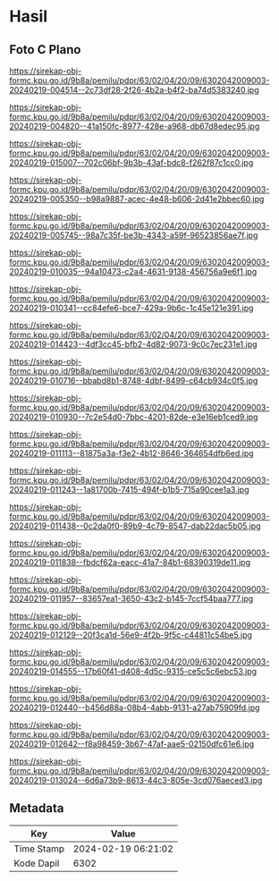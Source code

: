 # Hasil

## Foto C Plano

https://sirekap-obj-formc.kpu.go.id/9b8a/pemilu/pdpr/63/02/04/20/09/6302042009003-20240219-004514--2c73df28-2f26-4b2a-b4f2-ba74d5383240.jpg

https://sirekap-obj-formc.kpu.go.id/9b8a/pemilu/pdpr/63/02/04/20/09/6302042009003-20240219-004820--41a150fc-8977-428e-a968-db67d8edec95.jpg

https://sirekap-obj-formc.kpu.go.id/9b8a/pemilu/pdpr/63/02/04/20/09/6302042009003-20240219-015007--702c06bf-9b3b-43af-bdc8-f262f87c1cc0.jpg

https://sirekap-obj-formc.kpu.go.id/9b8a/pemilu/pdpr/63/02/04/20/09/6302042009003-20240219-005350--b98a9887-acec-4e48-b606-2d41e2bbec60.jpg

https://sirekap-obj-formc.kpu.go.id/9b8a/pemilu/pdpr/63/02/04/20/09/6302042009003-20240219-005745--98a7c35f-be3b-4343-a59f-96523856ae7f.jpg

https://sirekap-obj-formc.kpu.go.id/9b8a/pemilu/pdpr/63/02/04/20/09/6302042009003-20240219-010035--94a10473-c2a4-4631-9138-456756a9e6f1.jpg

https://sirekap-obj-formc.kpu.go.id/9b8a/pemilu/pdpr/63/02/04/20/09/6302042009003-20240219-010341--cc84efe6-bce7-429a-9b6c-1c45e121e391.jpg

https://sirekap-obj-formc.kpu.go.id/9b8a/pemilu/pdpr/63/02/04/20/09/6302042009003-20240219-014423--4df3cc45-bfb2-4d82-9073-9c0c7ec231e1.jpg

https://sirekap-obj-formc.kpu.go.id/9b8a/pemilu/pdpr/63/02/04/20/09/6302042009003-20240219-010716--bbabd8b1-8748-4dbf-8499-c64cb934c0f5.jpg

https://sirekap-obj-formc.kpu.go.id/9b8a/pemilu/pdpr/63/02/04/20/09/6302042009003-20240219-010930--7c2e54d0-7bbc-4201-82de-e3e16eb1ced9.jpg

https://sirekap-obj-formc.kpu.go.id/9b8a/pemilu/pdpr/63/02/04/20/09/6302042009003-20240219-011113--81875a3a-f3e2-4b12-8646-364654dfb6ed.jpg

https://sirekap-obj-formc.kpu.go.id/9b8a/pemilu/pdpr/63/02/04/20/09/6302042009003-20240219-011243--1a81700b-7415-494f-b1b5-715a90cee1a3.jpg

https://sirekap-obj-formc.kpu.go.id/9b8a/pemilu/pdpr/63/02/04/20/09/6302042009003-20240219-011438--0c2da0f0-89b9-4c79-8547-dab22dac5b05.jpg

https://sirekap-obj-formc.kpu.go.id/9b8a/pemilu/pdpr/63/02/04/20/09/6302042009003-20240219-011838--fbdcf62a-eacc-41a7-84b1-68390319de11.jpg

https://sirekap-obj-formc.kpu.go.id/9b8a/pemilu/pdpr/63/02/04/20/09/6302042009003-20240219-011957--83657ea1-3650-43c2-b145-7ccf54baa777.jpg

https://sirekap-obj-formc.kpu.go.id/9b8a/pemilu/pdpr/63/02/04/20/09/6302042009003-20240219-012129--20f3ca1d-56e9-4f2b-9f5c-c44811c54be5.jpg

https://sirekap-obj-formc.kpu.go.id/9b8a/pemilu/pdpr/63/02/04/20/09/6302042009003-20240219-014555--17b60f41-d408-4d5c-9315-ce5c5c6ebc53.jpg

https://sirekap-obj-formc.kpu.go.id/9b8a/pemilu/pdpr/63/02/04/20/09/6302042009003-20240219-012440--b456d88a-08b4-4abb-9131-a27ab75909fd.jpg

https://sirekap-obj-formc.kpu.go.id/9b8a/pemilu/pdpr/63/02/04/20/09/6302042009003-20240219-012642--f8a98459-3b67-47af-aae5-02150dfc61e6.jpg

https://sirekap-obj-formc.kpu.go.id/9b8a/pemilu/pdpr/63/02/04/20/09/6302042009003-20240219-013024--6d6a73b9-8613-44c3-805e-3cd076aeced3.jpg


## Metadata

| Key        | Value               |
| ---------- | ------------------- |
| Time Stamp | 2024-02-19 06:21:02 |
| Kode Dapil | 6302                |



